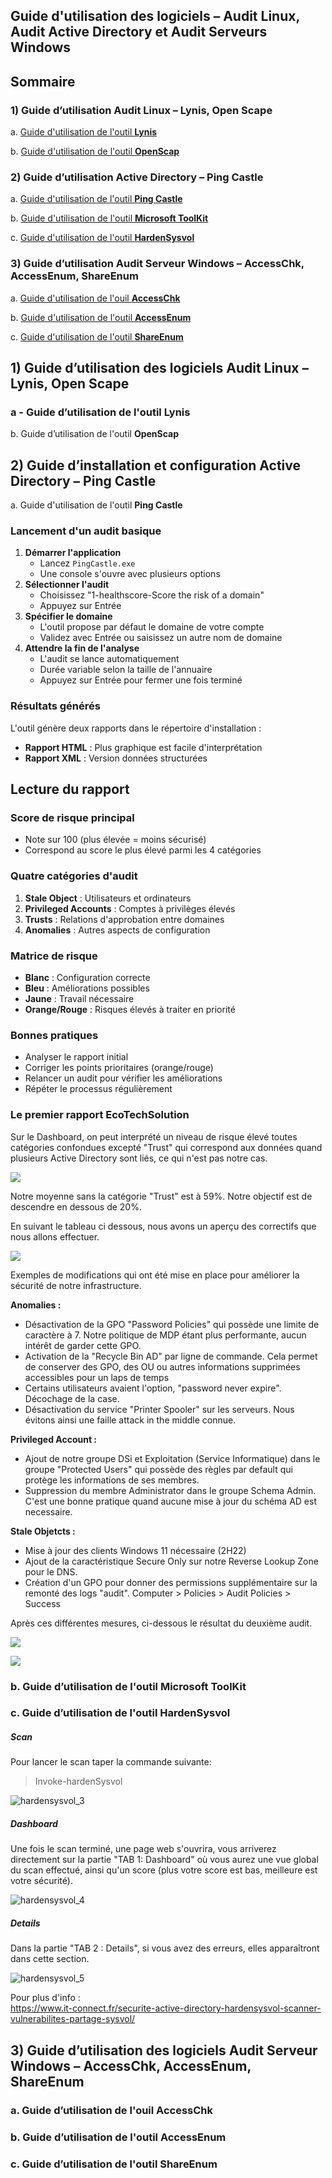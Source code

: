 ## Guide d'utilisation des logiciels – Audit Linux, Audit Active Directory et Audit Serveurs Windows

## Sommaire
### 1) Guide d’utilisation Audit Linux – Lynis, Open Scape
a. [Guide d'utilisation  de l'outil **Lynis**](#lynis)

b. [Guide d'utilisation de l'outil **OpenScap**](#openscap)


### 2) Guide d’utilisation Active Directory – Ping Castle

a. [Guide d'utilisation de l'outil **Ping Castle**](#pingcastle)

b. [Guide d'utilisation de l'outil **Microsoft ToolKit**](#toolkit)

c. [Guide d'utilisation de l'outil **HardenSysvol**](#harden)

### 3) Guide d’utilisation Audit Serveur Windows – AccessChk, AccessEnum, ShareEnum

a. [Guide d'utilisation de l'ouil **AccessChk**](#Chk)

b. [Guide d'utilisation de l'outil **AccessEnum**](Access)

c. [Guide d'utilisation de l'outil **ShareEnum**](#Share)


## 1) Guide d’utilisation des logiciels Audit Linux – Lynis, Open Scape  

### a - Guide d’utilisation de l'outil **Lynis**
<span id="lynis"/><span> 





b. Guide d’utilisation de l'outil **OpenScap**
<span id="openscap"/><span> 



## 2) Guide d’installation et configuration Active Directory – Ping Castle

a. Guide d'utilisation de l'outil **Ping Castle**
<span id="pingcastle"/><span> 

### Lancement d'un audit basique

1. **Démarrer l'application**
    - Lancez `PingCastle.exe`
    - Une console s'ouvre avec plusieurs options
2. **Sélectionner l'audit**
    - Choisissez "1-healthscore-Score the risk of a domain"
    - Appuyez sur Entrée
3. **Spécifier le domaine**
    - L'outil propose par défaut le domaine de votre compte
    - Validez avec Entrée ou saisissez un autre nom de domaine
4. **Attendre la fin de l'analyse**
    - L'audit se lance automatiquement
    - Durée variable selon la taille de l'annuaire
    - Appuyez sur Entrée pour fermer une fois terminé

### Résultats générés

L'outil génère deux rapports dans le répertoire d'installation :

- **Rapport HTML** : Plus graphique est facile d'interprétation
- **Rapport XML** : Version données structurées

## Lecture du rapport

### Score de risque principal

- Note sur 100 (plus élevée = moins sécurisé)
- Correspond au score le plus élevé parmi les 4 catégories

### Quatre catégories d'audit

1. **Stale Object** : Utilisateurs et ordinateurs
2. **Privileged Accounts** : Comptes à privilèges élevés
3. **Trusts** : Relations d'approbation entre domaines
4. **Anomalies** : Autres aspects de configuration

### Matrice de risque

- **Blanc** : Configuration correcte
- **Bleu** : Améliorations possibles
- **Jaune** : Travail nécessaire
- **Orange/Rouge** : Risques élevés à traiter en priorité

### Bonnes pratiques

- Analyser le rapport initial
- Corriger les points prioritaires (orange/rouge)
- Relancer un audit pour vérifier les améliorations
- Répéter le processus régulièrement

### Le premier rapport EcoTechSolution

Sur le Dashboard, on peut interprété un niveau de risque élevé toutes catégories confondues excepté "Trust" qui correspond aux données quand plusieurs Active Directory sont liés, ce qui n'est pas notre cas.

![](/S09/Ressources/PingCastle/01_premier_audit.png)  

Notre moyenne sans la catégorie "Trust" est à 59%. Notre objectif est de descendre en dessous de 20%.

En suivant le tableau ci dessous, nous avons un aperçu des correctifs que nous allons effectuer.

![](/S09/Ressources/PingCastle/02_Risk_Model.png)  

Exemples de modifications qui ont été mise en place pour améliorer la sécurité de notre infrastructure.

**Anomalies :**
- Désactivation de la GPO "Password Policies" qui possède une limite de caractère à 7. Notre politique de MDP étant plus performante, aucun intérêt de garder cette GPO.
- Activation de la "Recycle Bin AD" par ligne de commande. Cela permet de conserver des GPO, des OU ou autres informations supprimées accessibles pour un laps de temps
- Certains utilisateurs avaient l'option, "password never expire". Décochage de la case.
- Désactivation du service "Printer Spooler" sur les serveurs. Nous évitons ainsi une faille attack in the middle connue.


**Privileged Account :**
- Ajout de notre groupe DSi et Exploitation (Service Informatique) dans le groupe "Protected Users" qui possède des règles par default qui protège les informations de ses membres.
- Suppression du membre Administrator dans le groupe Schema Admin. C'est une bonne pratique quand aucune mise à jour du schéma AD est necessaire.

**Stale Objetcts :**
- Mise à jour des clients Windows 11 nécessaire (2H22)
- Ajout de la caractéristique Secure Only sur notre Reverse Lookup Zone pour le DNS.
- Création d'un GPO pour donner des permissions supplémentaire sur la remonté des logs "audit". Computer > Policies > Audit Policies > Success

Après ces différentes mesures, ci-dessous le résultat du deuxième audit.

![](/S09/Ressources/PingCastle/03_audit2_dashboard.png)  

![](/S09/Ressources/PingCastle/audit2_tableau.png)  

### b. Guide d’utilisation de l'outil **Microsoft ToolKit**
<span id="toolkit"/><span> 


### c. Guide d’utilisation de l'outil **HardenSysvol**
<span id="harden"/><span> 

##### Scan   
Pour lancer le scan taper la commande suivante:  
> Invoke-hardenSysvol  
  
![hardensysvol_3](https://github.com/user-attachments/assets/4a2da6c5-c04d-4a18-a28e-bc3f1960c7db)  
  
##### Dashboard  

Une fois le scan terminé, une page web s'ouvrira, vous arriverez directement sur la partie "TAB 1: Dashboard" où vous aurez une vue global du scan effectué,   ainsi qu'un score (plus votre score est bas, meilleure est votre sécurité).  

![hardensysvol_4](https://github.com/user-attachments/assets/3d763a89-b9cf-4e74-b222-9589abcf586a)

##### Details  

Dans la partie "TAB 2 : Details", si vous avez des erreurs, elles apparaîtront dans cette section.   
  
![hardensysvol_5](https://github.com/user-attachments/assets/965dbf34-6a72-436f-b99b-fd29d728229f)  

Pour plus d'info :  
https://www.it-connect.fr/securite-active-directory-hardensysvol-scanner-vulnerabilites-partage-sysvol/  


## 3) Guide d’utilisation des logiciels Audit Serveur Windows – AccessChk, AccessEnum, ShareEnum

### a. Guide d’utilisation de l'ouil **AccessChk**
<span id="Chk"/><span> 


### b. Guide d’utilisation de l'outil **AccessEnum**
<span id="Access"/><span> 


### c. Guide d’utilisation de l'outil **ShareEnum**
<span id="Share"/><span> 

